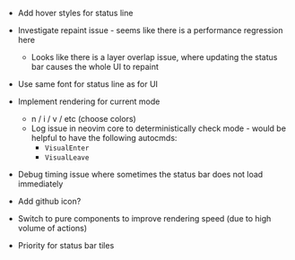 - Add hover styles for status line
- Investigate repaint issue - seems like there is a performance regression here
    - Looks like there is a layer overlap issue, where updating the status bar causes the whole UI to repaint

- Use same font for status line as for UI

- Implement rendering for current mode
    - n / i / v / etc (choose colors)
    - Log issue in neovim core to deterministically check mode - would be helpful to have the following autocmds:
        - `VisualEnter`
        - `VisualLeave`

- Debug timing issue where sometimes the status bar does not load immediately

- Add github icon?

- Switch to pure components to improve rendering speed (due to high volume of actions)

- Priority for status bar tiles
